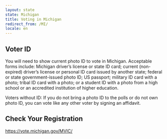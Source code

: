 ```yaml
---
layout: state
state: Michigan
title: Voting in Michigan
redirect_from: /MI/
locale: en
---
```


## Voter ID

You will need to show current photo ID to vote in Michigan. Acceptable forms include: Michigan driver’s license or state ID card; current (non-expired) driver’s license or personal ID card issued by another state; federal or state government-issued photo ID; US passport; military ID card with a photo; tribal ID card with a photo; or a student ID with a photo from a high school or an accredited institution of higher education.

Voters without ID: If you do not bring a photo ID to the polls or do not own photo ID, you can vote like any other voter by signing an affidavit.

## Check Your Registration

<https://vote.michigan.gov/MVIC/>
